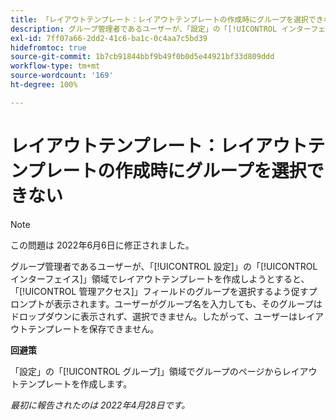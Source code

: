 ```yaml
---
title: 「レイアウトテンプレート：レイアウトテンプレートの作成時にグループを選択できない」
description: グループ管理者であるユーザーが、「設定」の「[!UICONTROL インターフェイス]」領域でレイアウトテンプレートを作成しようとすると、「[!UICONTROL 管理アクセス]」フィールドのグループを選択するよう促すプロンプトが表示されます。ユーザーがグループ名を入力しても、そのグループはドロップダウンに表示されず、選択できません。したがって、ユーザーはレイアウトテンプレートを保存できません。
exl-id: 7ff07a66-2dd2-41c6-ba1c-0c4aa7c5bd39
hidefromtoc: true
source-git-commit: 1b7cb91844bbf9b49f0b0d5e44921bf33d809ddd
workflow-type: tm+mt
source-wordcount: '169'
ht-degree: 100%

---
```


# レイアウトテンプレート：レイアウトテンプレートの作成時にグループを選択できない

>[!NOTE]
>
>この問題は 2022年6月6日に修正されました。

グループ管理者であるユーザーが、「[!UICONTROL 設定]」の「[!UICONTROL インターフェイス]」領域でレイアウトテンプレートを作成しようとすると、「[!UICONTROL 管理アクセス]」フィールドのグループを選択するよう促すプロンプトが表示されます。ユーザーがグループ名を入力しても、そのグループはドロップダウンに表示されず、選択できません。したがって、ユーザーはレイアウトテンプレートを保存できません。

**回避策**

「設定」の「[!UICONTROL グループ]」領域でグループのページからレイアウトテンプレートを作成します。

_最初に報告されたのは 2022年4月28日です。_
